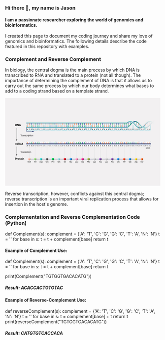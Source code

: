 ### Hi there 👋, my name is Jason 
#### I am a passionate researcher exploring the world of genomics and bioinformatics. 

I created this page to document my coding journey and share my love of genomics and bioinformatics. The following details describe the code featured in this repository with examples. 

### Complement and Reverse Complement  
In biology, the central dogma is the main process by which DNA is transcribed to RNA and translated to a protein (not all though). The importance of determining the complement of DNA is that it allows us to carry out the same process by which our body determines what bases to add to a coding strand based on a template strand. 

![The Central Dogma Path](https://github.com/jasonr-alex/genomics/blob/main/Central-dogma.jpeg)

Reverse transcription, however, conflicts against this central dogma; reverse transcription is an important viral replication process that allows for insertion in the host's genome. 

### Complementation and Reverse Complementation Code (Python)

def Complement(s):
complement = {'A': 'T', 'C': 'G', 'G': 'C', 'T': 'A', 'N': 'N'}
    t = ''
    for base in s:
        t = t + complement[base]
    return t

#### Example of Complement Use:
def Complement(s):
    complement = {'A': 'T', 'C': 'G', 'G': 'C', 'T': 'A', 'N': 'N'}
    t = ''
    for base in s:
        t = t + complement[base]
    return t

print(Complement("TGTGGTGACACATG"))

##### Result: ACACCACTGTGTAC

#### Example of Reverse-Complement Use:

def reverseComplement(s):
    complement = {'A': 'T', 'C': 'G', 'G': 'C', 'T': 'A', 'N': 'N'}
    t = ''
    for base in s:
        t = complement[base] + t
    return t
print(reverseComplement("TGTGGTGACACATG"))

##### Result: CATGTGTCACCACA




 




